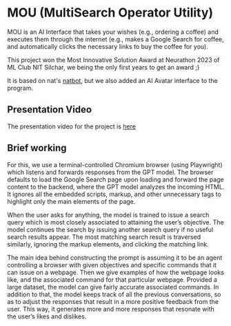 # MOU (MultiSearch Operator Utility)

MOU is an AI Interface that takes your wishes (e.g., ordering a coffee) and executes them through the internet (e.g., makes a Google Search for coffee, and automatically clicks the necessary links to buy the coffee for you). 

This project won the Most Innovative Solution Award at Neurathon 2023 of ML Club NIT Silchar, we being the only first years to get an award ;)

It is based on nat's [natbot](https://github.com/nat/natbot), but we also added an AI Avatar interface to the program.

## Presentation Video

The presentation video for the project is [here](https://youtu.be/-ql_tHxktoo)

## Brief working

For this, we use a terminal-controlled Chromium browser (using Playwright) which listens and forwards responses from the GPT model. The browser defaults to load the Google Search page upon loading and forward the page content to the backend, where the GPT model analyzes the incoming HTML. It ignores all the embedded scripts, markup, and other unnecessary tags to highlight only the main elements of the page.

When the user asks for anything, the model is trained to issue a search query which is most closely associated to attaining the user’s objective. The model continues the search by issuing another search query if no useful search results appear. The most matching search result is traversed similarly, ignoring the markup elements, and clicking the matching link.

The main idea behind constructing the prompt is assuming it to be an agent controlling a browser with given objectives and specific commands that it can issue on a webpage. Then we give examples of how the webpage looks like, and the associated command for that particular webpage. Provided a large dataset, the model can give fairly accurate associated commands. In addition to that, the model keeps track of all the previous conversations, so as to adjust the responses that result in a more positive feedback from the user. This way, it generates more and more responses that resonate with the user’s likes and dislikes.


